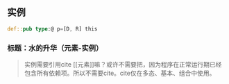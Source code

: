 
## 实例

```rs
def::pub type:@ p=[D, R] this
```

### 标题：水的升华（元素-实例）

> 实例需要引用cite [[元素]]嘛？或许不需要把，因为程序在正常运行期已经包含所有依赖项。所以不需要cite。cite仅在多态、基本、组合中使用。
